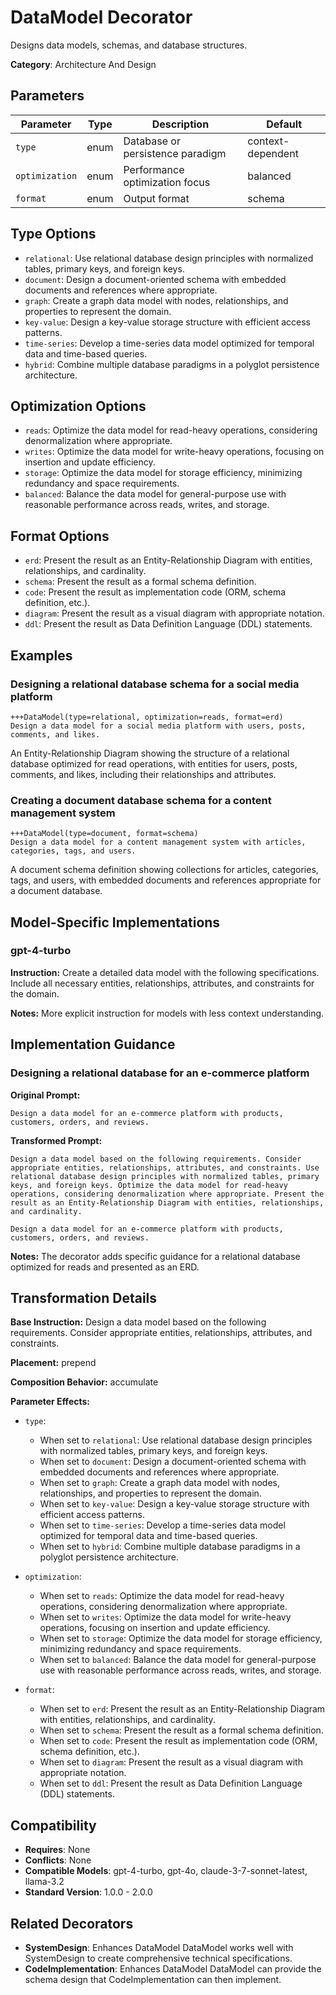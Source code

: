# DataModel Decorator

Designs data models, schemas, and database structures.

**Category**: Architecture And Design

## Parameters

| Parameter | Type | Description | Default |
|-----------|------|-------------|--------|
| `type` | enum | Database or persistence paradigm | context-dependent |
| `optimization` | enum | Performance optimization focus | balanced |
| `format` | enum | Output format | schema |

## Type Options

- `relational`: Use relational database design principles with normalized tables, primary keys, and foreign keys.
- `document`: Design a document-oriented schema with embedded documents and references where appropriate.
- `graph`: Create a graph data model with nodes, relationships, and properties to represent the domain.
- `key-value`: Design a key-value storage structure with efficient access patterns.
- `time-series`: Develop a time-series data model optimized for temporal data and time-based queries.
- `hybrid`: Combine multiple database paradigms in a polyglot persistence architecture.

## Optimization Options

- `reads`: Optimize the data model for read-heavy operations, considering denormalization where appropriate.
- `writes`: Optimize the data model for write-heavy operations, focusing on insertion and update efficiency.
- `storage`: Optimize the data model for storage efficiency, minimizing redundancy and space requirements.
- `balanced`: Balance the data model for general-purpose use with reasonable performance across reads, writes, and storage.

## Format Options

- `erd`: Present the result as an Entity-Relationship Diagram with entities, relationships, and cardinality.
- `schema`: Present the result as a formal schema definition.
- `code`: Present the result as implementation code (ORM, schema definition, etc.).
- `diagram`: Present the result as a visual diagram with appropriate notation.
- `ddl`: Present the result as Data Definition Language (DDL) statements.

## Examples

### Designing a relational database schema for a social media platform

```
+++DataModel(type=relational, optimization=reads, format=erd)
Design a data model for a social media platform with users, posts, comments, and likes.
```

An Entity-Relationship Diagram showing the structure of a relational database optimized for read operations, with entities for users, posts, comments, and likes, including their relationships and attributes.

### Creating a document database schema for a content management system

```
+++DataModel(type=document, format=schema)
Design a data model for a content management system with articles, categories, tags, and users.
```

A document schema definition showing collections for articles, categories, tags, and users, with embedded documents and references appropriate for a document database.

## Model-Specific Implementations

### gpt-4-turbo

**Instruction:** Create a detailed data model with the following specifications. Include all necessary entities, relationships, attributes, and constraints for the domain.

**Notes:** More explicit instruction for models with less context understanding.


## Implementation Guidance

### Designing a relational database for an e-commerce platform

**Original Prompt:**
```
Design a data model for an e-commerce platform with products, customers, orders, and reviews.
```

**Transformed Prompt:**
```
Design a data model based on the following requirements. Consider appropriate entities, relationships, attributes, and constraints. Use relational database design principles with normalized tables, primary keys, and foreign keys. Optimize the data model for read-heavy operations, considering denormalization where appropriate. Present the result as an Entity-Relationship Diagram with entities, relationships, and cardinality.

Design a data model for an e-commerce platform with products, customers, orders, and reviews.
```

**Notes:** The decorator adds specific guidance for a relational database optimized for reads and presented as an ERD.

## Transformation Details

**Base Instruction:** Design a data model based on the following requirements. Consider appropriate entities, relationships, attributes, and constraints.

**Placement:** prepend

**Composition Behavior:** accumulate

**Parameter Effects:**

- `type`:
  - When set to `relational`: Use relational database design principles with normalized tables, primary keys, and foreign keys.
  - When set to `document`: Design a document-oriented schema with embedded documents and references where appropriate.
  - When set to `graph`: Create a graph data model with nodes, relationships, and properties to represent the domain.
  - When set to `key-value`: Design a key-value storage structure with efficient access patterns.
  - When set to `time-series`: Develop a time-series data model optimized for temporal data and time-based queries.
  - When set to `hybrid`: Combine multiple database paradigms in a polyglot persistence architecture.

- `optimization`:
  - When set to `reads`: Optimize the data model for read-heavy operations, considering denormalization where appropriate.
  - When set to `writes`: Optimize the data model for write-heavy operations, focusing on insertion and update efficiency.
  - When set to `storage`: Optimize the data model for storage efficiency, minimizing redundancy and space requirements.
  - When set to `balanced`: Balance the data model for general-purpose use with reasonable performance across reads, writes, and storage.

- `format`:
  - When set to `erd`: Present the result as an Entity-Relationship Diagram with entities, relationships, and cardinality.
  - When set to `schema`: Present the result as a formal schema definition.
  - When set to `code`: Present the result as implementation code (ORM, schema definition, etc.).
  - When set to `diagram`: Present the result as a visual diagram with appropriate notation.
  - When set to `ddl`: Present the result as Data Definition Language (DDL) statements.

## Compatibility

- **Requires**: None
- **Conflicts**: None
- **Compatible Models**: gpt-4-turbo, gpt-4o, claude-3-7-sonnet-latest, llama-3.2
- **Standard Version**: 1.0.0 - 2.0.0

## Related Decorators

- **SystemDesign**: Enhances DataModel DataModel works well with SystemDesign to create comprehensive technical specifications.
- **CodeImplementation**: Enhances DataModel DataModel can provide the schema design that CodeImplementation can then implement.
